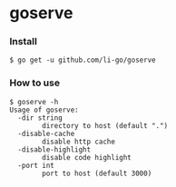 goserve
=======

### Install

```
$ go get -u github.com/li-go/goserve
```

### How to use

```
$ goserve -h
Usage of goserve:
  -dir string
        directory to host (default ".")
  -disable-cache
        disable http cache
  -disable-highlight
        disable code highlight
  -port int
        port to host (default 3000)
```
